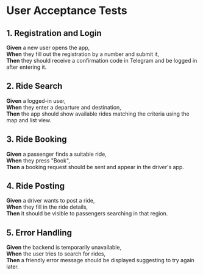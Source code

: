 # User Acceptance Tests

## 1. Registration and Login
**Given** a new user opens the app,  
**When** they fill out the registration by a number and submit it,  
**Then** they should receive a confirmation code in Telegram and be logged in after entering it.

## 2. Ride Search
**Given** a logged-in user,  
**When** they enter a departure and destination,  
**Then** the app should show available rides matching the criteria using the map and list view.

## 3. Ride Booking
**Given** a passenger finds a suitable ride,  
**When** they press "Book",  
**Then** a booking request should be sent and appear in the driver's app.

## 4. Ride Posting
**Given** a driver wants to post a ride,  
**When** they fill in the ride details,  
**Then** it should be visible to passengers searching in that region.

## 5. Error Handling
**Given** the backend is temporarily unavailable,  
**When** the user tries to search for rides,  
**Then** a friendly error message should be displayed suggesting to try again later.

